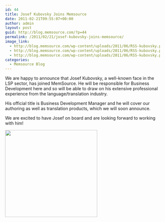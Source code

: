 ```yaml
---
id: 44
title: Josef Kubovsky Joins Memsource
date: 2011-02-21T09:55:07+00:00
author: admin
layout: post
guid: http://blog.memsource.com/?p=44
permalink: /2011/02/21/josef-kubovsky-joins-memsource/
image_link:
  - http://blog.memsource.com/wp-content/uploads/2011/06/RSS-kubovsky.png
  - http://blog.memsource.com/wp-content/uploads/2011/06/RSS-kubovsky.png
  - http://blog.memsource.com/wp-content/uploads/2011/06/RSS-kubovsky.png
categories:
  - Memsource Blog
---
```

We are happy to announce that Josef Kubovsky, a well-known face in the LSP sector, has joined MemSource. He will be responsible for Business Development here and so will be able to draw on his extensive professional experience from the language/translation industry.<!--more-->

His official title is Business Development Manager and he will cover our authoring as well as translation products, which we will soon announce.

We are excited to have Josef on board and are looking forward to working with him!

[<img class="alignnone size-medium wp-image-45" title="Josef_Kubovsky" src="/wp-content/uploads/2011/02/Josef_Kubovsky-300x284.jpg" alt="" width="300" height="284" />](/wp-content/uploads/2011/02/Josef_Kubovsky.jpg)